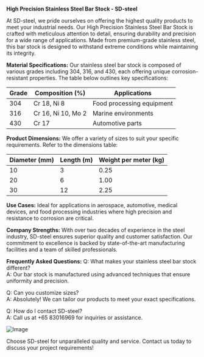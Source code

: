 **High Precision Stainless Steel Bar Stock - SD-steel**

At SD-steel, we pride ourselves on offering the highest quality products to meet your industrial needs. Our High Precision Stainless Steel Bar Stock is crafted with meticulous attention to detail, ensuring durability and precision for a wide range of applications. Made from premium-grade stainless steel, this bar stock is designed to withstand extreme conditions while maintaining its integrity.

**Material Specifications:**
Our stainless steel bar stock is composed of various grades including 304, 316, and 430, each offering unique corrosion-resistant properties. The table below outlines key specifications:

| Grade | Composition (%) | Applications |
|-------|-----------------|--------------|
| 304   | Cr 18, Ni 8     | Food processing equipment |
| 316   | Cr 16, Ni 10, Mo 2 | Marine environments |
| 430   | Cr 17          | Automotive parts |

**Product Dimensions:**
We offer a variety of sizes to suit your specific requirements. Refer to the dimensions table:

| Diameter (mm) | Length (m) | Weight per meter (kg) |
|---------------|------------|-----------------------|
| 10            | 3          | 0.25                  |
| 20            | 6          | 1.00                  |
| 30            | 12         | 2.25                  |

**Use Cases:**
Ideal for applications in aerospace, automotive, medical devices, and food processing industries where high precision and resistance to corrosion are critical.

**Company Strengths:**
With over two decades of experience in the steel industry, SD-steel ensures superior quality and customer satisfaction. Our commitment to excellence is backed by state-of-the-art manufacturing facilities and a team of skilled professionals.

**Frequently Asked Questions:**
Q: What makes your stainless steel bar stock different?  
A: Our bar stock is manufactured using advanced techniques that ensure uniformity and precision.

Q: Can you customize sizes?  
A: Absolutely! We can tailor our products to meet your exact specifications.

Q: How do I contact SD-steel?  
A: Call us at +65 83016969 for inquiries or assistance.

![Image](https://github.com/user-attachments/assets/2567258e-e124-4816-932d-1809bd27ef0b)

Choose SD-steel for unparalleled quality and service. Contact us today to discuss your project requirements!